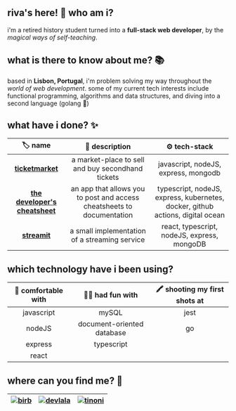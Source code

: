 ## riva's here! 👋 who am i?

i'm a retired history student turned into a **full-stack web developer**, by the *magical ways of self-teaching*.


## what is there to know about me? 📚

based in **Lisbon, Portugal**, i'm problem solving my way throughout the *world of web development*. some of my current tech interests include functional programming, algorithms and data structures, and diving into a second language (golang 🦦) 

## what have i done? ✨ 


| 🏷️  name  | 📓  description  | ⚙️ tech-stack |
| :---:             |    :----:     |          :---:             |
| **[ticketmarket](https://github.com/rivvarivvs/ticketmarket)** | a market-place to sell and buy secondhand tickets           | javascript, nodeJS, express, mongodb|
| **[the developer's cheatsheet](https://github.com/rivvarivvs/The-Developer-s-Cheatsheet)**           | an app that allows you to post and access cheatsheets to documentation       | typescript, nodeJS, express, kubernetes, docker, github actions, digital ocean             |
| **[streamit](https://github.com/rivvarivvs/streaming-srv)** | a small implementation of a streaming service           | react, typescript, nodeJS, express, mongoDB|


## which technology have i been using?  
| 🧪 comfortable with  | 🤸‍♀️ had fun with  | 🖍️ shooting my first shots at |
| :---:             |    :----:     |          :---:             |
| javascript        | mySQL           | jest                       |
| nodeJS            | document-oriented database       | go                 |
| express           | typescript    |                      |
|  react          |     |                       |

## where can you find me? 💌  

|[![birb](https://user-images.githubusercontent.com/69391587/110664946-cb087d80-81bf-11eb-8fef-7d239d0f790c.png)](https://twitter.com/rivva_a)|[![devlala](https://user-images.githubusercontent.com/69391587/110664943-ca6fe700-81bf-11eb-811a-ce04acac173e.png)](https://dev.to/rivvarivvs)|[![tinoni](https://user-images.githubusercontent.com/69391587/110664921-c5129c80-81bf-11eb-96f9-624b9d0c91b2.png)](mailto:rivvarivvs@gmail.com)|
| :---:             |    :----:     |          :---:         |


